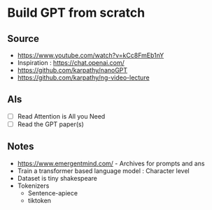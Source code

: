 # Build GPT from scratch 

## Source
- https://www.youtube.com/watch?v=kCc8FmEb1nY
- Inspiration : https://chat.openai.com/
- https://github.com/karpathy/nanoGPT
- https://github.com/karpathy/ng-video-lecture

## AIs
- [ ] Read Attention is All you Need
- [ ] Read the GPT paper(s)

## Notes
- https://www.emergentmind.com/ - Archives for prompts and ans
- Train a transformer based language model : Character level
- Dataset is tiny  shakespeare
- Tokenizers
  - Sentence-apiece
  - tiktoken